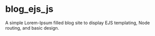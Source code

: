# blog_ejs_js

A simple Lorem-Ipsum filled blog site to display EJS templating, Node routing, and basic design.
